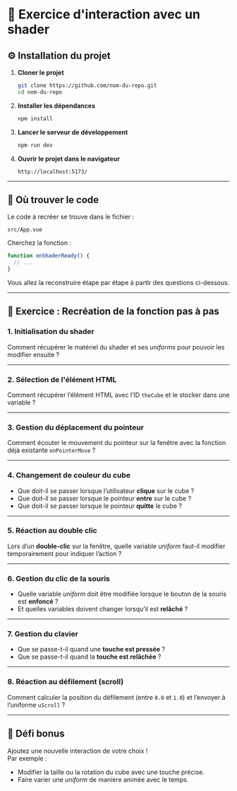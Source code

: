 # 🧩 Exercice d'interaction avec un shader

## ⚙️ Installation du projet

1. **Cloner le projet**
   ```bash
   git clone https://github.com/nom-du-repo.git
   cd nom-du-repo
   ```

2. **Installer les dépendances**
   ```bash
   npm install
   ```

3. **Lancer le serveur de développement**
   ```bash
   npm run dev
   ```

4. **Ouvrir le projet dans le navigateur**
   ```
   http://localhost:5173/
   ```

---

## 📁 Où trouver le code

Le code à recréer se trouve dans le fichier :

```
src/App.vue
```

Cherchez la fonction :

```js
function onShaderReady() {
  // ...
}
```

Vous allez la reconstruire étape par étape à partir des questions ci-dessous.

---

## 🧠 Exercice : Recréation de la fonction pas à pas

### 1. Initialisation du shader
Comment récupérer le matériel du shader et ses *uniforms* pour pouvoir les modifier ensuite ?

---

### 2. Sélection de l'élément HTML
Comment récupérer l’élément HTML avec l’ID `theCube` et le stocker dans une variable ?

---

### 3. Gestion du déplacement du pointeur
Comment écouter le mouvement du pointeur sur la fenêtre avec la fonction déjà existante `onPointerMove` ?

---

### 4. Changement de couleur du cube
- Que doit-il se passer lorsque l’utilisateur **clique** sur le cube ?  
- Que doit-il se passer lorsque le pointeur **entre** sur le cube ?  
- Que doit-il se passer lorsque le pointeur **quitte** le cube ?

---

### 5. Réaction au double clic
Lors d’un **double-clic** sur la fenêtre, quelle variable *uniform* faut-il modifier temporairement pour indiquer l’action ?

---

### 6. Gestion du clic de la souris
- Quelle variable *uniform* doit être modifiée lorsque le bouton de la souris est **enfoncé** ?  
- Et quelles variables doivent changer lorsqu’il est **relâché** ?

---

### 7. Gestion du clavier
- Que se passe-t-il quand une **touche est pressée** ?  
- Que se passe-t-il quand la **touche est relâchée** ?

---

### 8. Réaction au défilement (scroll)
Comment calculer la position du défilement (entre `0.0` et `1.0`) et l’envoyer à l’uniforme `uScroll` ?

---

## 🧪 Défi bonus

Ajoutez une nouvelle interaction de votre choix !  
Par exemple :
- Modifier la taille ou la rotation du cube avec une touche précise.  
- Faire varier une *uniform* de manière animée avec le temps.


